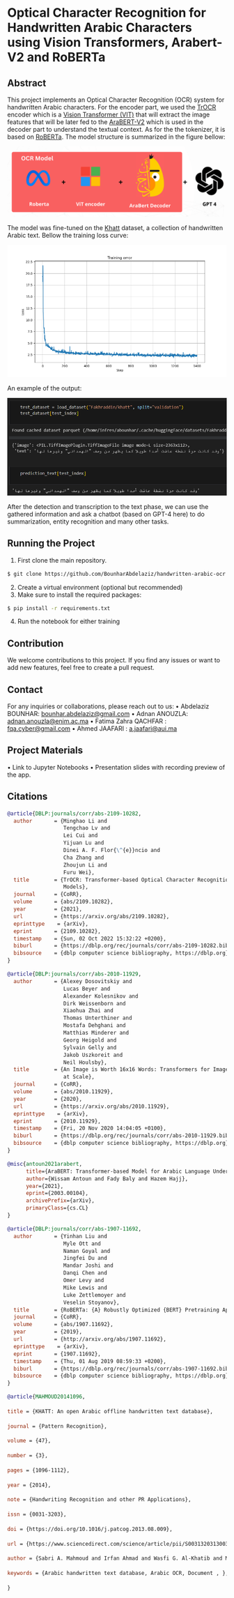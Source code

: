 # Optical Character Recognition for Handwritten Arabic Characters using Vision Transformers, Arabert-V2 and RoBERTa 

## Abstract
This project implements an Optical Character Recognition (OCR) system for handwritten Arabic characters. For the encoder part, we used the [TrOCR](https://arxiv.org/abs/2109.10282) encoder which is a [Vision Transformer  (VIT)](https://arxiv.org/abs/2010.11929) that will extract the image features that will be later fed to the [AraBERT-V2](https://arxiv.org/abs/2003.00104) which is used in the decoder part to understand the textual context. As for the the tokenizer, it is based on [RoBERTa](https://arxiv.org/pdf/1907.11692.pdf). The model structure is summarized in the figure bellow:


![Model architecture](model_architecture.png "Model structure")

The model was fine-tuned on the [Khatt](https://www.sciencedirect.com/science/article/abs/pii/S0031320313003300) dataset, a collection of handwritten Arabic text. Bellow the training loss curve:

![Training loss](loss_plot.png "Training loss")

An example of the output:

![Model inference](example_test.PNG "Model inference")

After the detection and transcription to the text phase, we can use the gathered information and ask a chatbot (based on GPT-4 here) to do summarization, entity recognition and many other tasks.

## Running the Project
1. First clone the main repository.
```bash
$ git clone https://github.com/BounharAbdelaziz/handwritten-arabic-ocr.git
```
2.	Create a virtual environment (optional but recommended)
3.	Make sure to install the required packages:
```bash
$ pip install -r requirements.txt 
```
4.	Run the notebook for either training

## Contribution
We welcome contributions to this project. If you find any issues or want to add new features, feel free to create a pull request.

## Contact
For any inquiries or collaborations, please reach out to us:
•	Abdelaziz BOUNHAR: bounhar.abdelaziz@gmail.com
•	Adnan ANOUZLA: adnan.anouzla@enim.ac.ma
•	Fatima Zahra QACHFAR : fqa.cyber@gmail.com
•	Ahmed JAAFARI : a.jaafari@aui.ma

## Project Materials
•	Link to Jupyter Notebooks
•	Presentation slides with recording preview of the app.

## Citations
```bibtex
@article{DBLP:journals/corr/abs-2109-10282,
  author       = {Minghao Li and
                  Tengchao Lv and
                  Lei Cui and
                  Yijuan Lu and
                  Dinei A. F. Flor{\^{e}}ncio and
                  Cha Zhang and
                  Zhoujun Li and
                  Furu Wei},
  title        = {TrOCR: Transformer-based Optical Character Recognition with Pre-trained
                  Models},
  journal      = {CoRR},
  volume       = {abs/2109.10282},
  year         = {2021},
  url          = {https://arxiv.org/abs/2109.10282},
  eprinttype    = {arXiv},
  eprint       = {2109.10282},
  timestamp    = {Sun, 02 Oct 2022 15:32:22 +0200},
  biburl       = {https://dblp.org/rec/journals/corr/abs-2109-10282.bib},
  bibsource    = {dblp computer science bibliography, https://dblp.org}
}
```
```bibtex
@article{DBLP:journals/corr/abs-2010-11929,
  author       = {Alexey Dosovitskiy and
                  Lucas Beyer and
                  Alexander Kolesnikov and
                  Dirk Weissenborn and
                  Xiaohua Zhai and
                  Thomas Unterthiner and
                  Mostafa Dehghani and
                  Matthias Minderer and
                  Georg Heigold and
                  Sylvain Gelly and
                  Jakob Uszkoreit and
                  Neil Houlsby},
  title        = {An Image is Worth 16x16 Words: Transformers for Image Recognition
                  at Scale},
  journal      = {CoRR},
  volume       = {abs/2010.11929},
  year         = {2020},
  url          = {https://arxiv.org/abs/2010.11929},
  eprinttype    = {arXiv},
  eprint       = {2010.11929},
  timestamp    = {Fri, 20 Nov 2020 14:04:05 +0100},
  biburl       = {https://dblp.org/rec/journals/corr/abs-2010-11929.bib},
  bibsource    = {dblp computer science bibliography, https://dblp.org}
}
```
```bibtex
@misc{antoun2021arabert,
      title={AraBERT: Transformer-based Model for Arabic Language Understanding}, 
      author={Wissam Antoun and Fady Baly and Hazem Hajj},
      year={2021},
      eprint={2003.00104},
      archivePrefix={arXiv},
      primaryClass={cs.CL}
}
```
```bibtex
@article{DBLP:journals/corr/abs-1907-11692,
  author       = {Yinhan Liu and
                  Myle Ott and
                  Naman Goyal and
                  Jingfei Du and
                  Mandar Joshi and
                  Danqi Chen and
                  Omer Levy and
                  Mike Lewis and
                  Luke Zettlemoyer and
                  Veselin Stoyanov},
  title        = {RoBERTa: {A} Robustly Optimized {BERT} Pretraining Approach},
  journal      = {CoRR},
  volume       = {abs/1907.11692},
  year         = {2019},
  url          = {http://arxiv.org/abs/1907.11692},
  eprinttype    = {arXiv},
  eprint       = {1907.11692},
  timestamp    = {Thu, 01 Aug 2019 08:59:33 +0200},
  biburl       = {https://dblp.org/rec/journals/corr/abs-1907-11692.bib},
  bibsource    = {dblp computer science bibliography, https://dblp.org}
}
```
```bibtex
@article{MAHMOUD20141096,

title = {KHATT: An open Arabic offline handwritten text database},

journal = {Pattern Recognition},

volume = {47},

number = {3},

pages = {1096-1112},

year = {2014},

note = {Handwriting Recognition and other PR Applications},

issn = {0031-3203},

doi = {https://doi.org/10.1016/j.patcog.2013.08.009},

url = {https://www.sciencedirect.com/science/article/pii/S0031320313003300},

author = {Sabri A. Mahmoud and Irfan Ahmad and Wasfi G. Al-Khatib and Mohammad Alshayeb and Mohammad {Tanvir Parvez} and Volker Märgner and Gernot A. Fink},

keywords = {Arabic handwritten text database, Arabic OCR, Document , },

}
``` 
